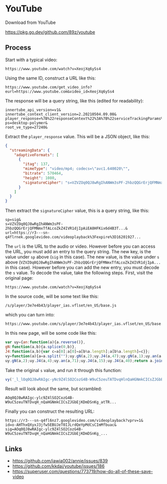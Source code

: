 # YouTube

Download from YouTube

https://pkg.go.dev/github.com/89z/youtube

## Process

Start with a typical video:

~~~
https://www.youtube.com/watch?v=XeojXq6ySs4
~~~

Using the same ID, construct a URL like this:

~~~
https://www.youtube.com/get_video_info?eurl=https://www.youtube.com&video_id=XeojXq6ySs4
~~~

The response will be a query string, like this (edited for readability):

~~~
innertube_api_version=v1&
innertube_context_client_version=2.20210504.09.00&
player_response=%7B%22responseContext%22%3A%7B%22serviceTrackingParams%22%3A...
ps=desktop-polymer&
root_ve_type=27240&
~~~

Extract the `player_response` value. This will be a JSON object, like this:

~~~json
{
  "streamingData": {
    "adaptiveFormats": [
      {
        "itag": 137,
        "mimeType": "video/mp4; codecs=\"avc1.640020\"",
        "bitrate": 570464,
        "height": 1080,
        "signatureCipher": "s=VZVZOq0QJ8wRgIhANWm3sPF-2hbzQQGrErjQFMNmxTfALco..."
      }
    ]
  }
}
~~~

Then extract the `signatureCipher` value, this is a query string, like this:

~~~
sp=sig&
s=VZVZOq0QJ8wRgIhANWm3sPF-2hbzQQGrErjQFMNmxTfALcoZkZ4IVR1djIpAiEA8HFKix6d4B3T...&
url=https://r3---sn-q4flrnek.googlevideo.com/videoplayback%3Fexpire%3D16201927...
~~~

The `url` is the URL to the audio or video. However before you can access the
URL, you must add an entry to the query string. The new key, is the value under
`sp` above (`sig` in this case). The new value, is the value under `s` above
(`VZVZOq0QJ8wRgIhANWm3sPF-2hbzQQGrErjQFMNmxTfALcoZkZ4IVR1djIpA...` in this case).
However before you can add the new entry, you must decode the `s` value. To
decode the value, take the following steps. First, visit the original page:

~~~
https://www.youtube.com/watch?v=XeojXq6ySs4
~~~

In the source code, will be some text like this:

~~~
/s/player/3e7e4b43/player_ias.vflset/en_US/base.js
~~~

which you can turn into:

~~~
https://www.youtube.com/s/player/3e7e4b43/player_ias.vflset/en_US/base.js
~~~

In this new page, will be some code like this:

~~~js
var uy={an:function(a){a.reverse()},
gN:function(a,b){a.splice(0,b)},
J4:function(a,b){var c=a[0];a[0]=a[b%a.length];a[b%a.length]=c}};
vy=function(a){a=a.split("");uy.gN(a,2);uy.J4(a,47);uy.gN(a,1);uy.an(a,49);
uy.gN(a,2);uy.J4(a,4);uy.an(a,71);uy.J4(a,15);uy.J4(a,40);return a.join("")};
~~~

Take the original `s` value, and run it through this function:

~~~js
vy('_l_lOq0QJ8wRAIgc-yNc9Z4lSO2CozG4B-W9uC5zeuTATDvqHlnQaHGNmkCICsZJGbEjKDmD...')
~~~

Result will look about the same, but scrambled:

~~~
AOq0QJ8wRAIgc-ylc9Z4lSO2CozG4B-W9uC5zeuTNTDvqH_nQaHGNmkCICsZJGbEjKDmDSnKg_atTR...
~~~

Finally you can construct the resulting URL:

~~~
https://r3---sn-q4fl6nz7.googlevideo.com/videoplayback?vprv=1&
id=o-AHThxQXyxJ3jfw5EBUJeT0IJLrdQeYpMdCsCImMfbuac&
sig=AOq0QJ8wRAIgc-ylc9Z4lSO2CozG4B-W9uC5zeuTNTDvqH_nQaHGNmkCICsZJGbEjKDmDSnKg_...
~~~

## Links

- https://github.com/iawia002/annie/issues/839
- https://github.com/kkdai/youtube/issues/186
- https://superuser.com/questions/773719/how-do-all-of-these-save-video

